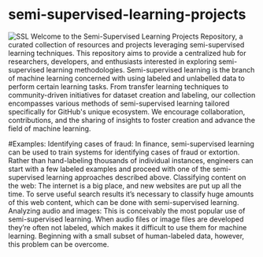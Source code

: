 # semi-supervised-learning-projects
![SSL](https://miro.medium.com/v2/resize:fit:1400/0*pBbvLkyhoyLYpFFV)
Welcome to the Semi-Supervised Learning Projects Repository, a curated collection of resources and projects leveraging semi-supervised learning techniques. This repository aims to provide a centralized hub for researchers, developers, and enthusiasts interested in exploring semi-supervised learning methodologies. Semi-supervised learning is the branch of machine learning concerned with using labeled and unlabelled data to perform certain learning tasks.
From transfer learning techniques to community-driven initiatives for dataset creation and labeling, our collection encompasses various methods of semi-supervised learning tailored specifically for GitHub's unique ecosystem. We encourage collaboration, contributions, and the sharing of insights to foster creation and advance the field of machine learning.

#Examples:
    Identifying cases of fraud: In finance, semi-supervised learning can be used to train systems for identifying cases of fraud or extortion. Rather than hand-labeling thousands of individual instances, engineers can start with a few labeled examples and proceed with one of the semi-supervised learning approaches described above.
    Classifying content on the web: The internet is a big place, and new websites are put up all the time. To serve useful search results it’s necessary to classify huge amounts of this web content, which can be done with semi-supervised learning.
    Analyzing audio and images: This is conceivably the most popular use of semi-supervised learning. When audio files or image files are developed they’re often not labeled, which makes it difficult to use them for machine learning. Beginning with a small subset of human-labeled data, however, this problem can be overcome.


